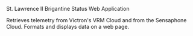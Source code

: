 St. Lawrence II Brigantine Status Web Application

Retrieves telemetry from Victron's VRM Cloud and from the Sensaphone Cloud.
Formats and displays data on a web page.
